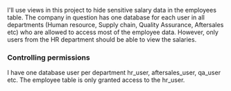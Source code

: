 I'll use views in this project to hide sensitive salary data in the employees table. The company in question has one database for each user in all departments (Human resource, Supply chain, Quality Assurance, Aftersales etc) who are allowed to access most of the employee data. However, only users from the HR department should be able to view the salaries.

### Controlling permissions
I have one database user per department hr_user, aftersales_user, qa_user etc. The employee table is only granted access to the hr_user.